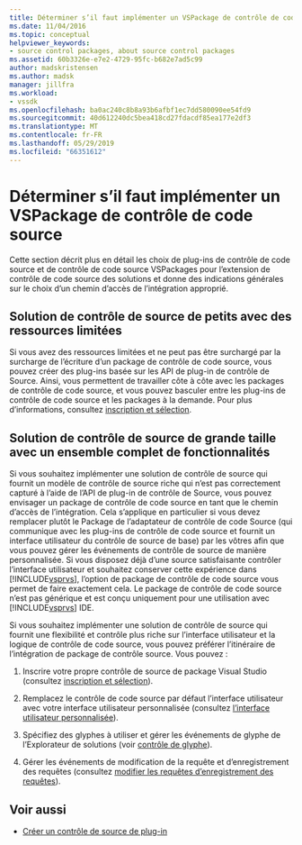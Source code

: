 ```yaml
---
title: Déterminer s’il faut implémenter un VSPackage de contrôle de code Source | Microsoft Docs
ms.date: 11/04/2016
ms.topic: conceptual
helpviewer_keywords:
- source control packages, about source control packages
ms.assetid: 60b3326e-e7e2-4729-95fc-b682e7ad5c99
author: madskristensen
ms.author: madsk
manager: jillfra
ms.workload:
- vssdk
ms.openlocfilehash: ba0ac240c8b8a93b6afbf1ec7dd580090ee54fd9
ms.sourcegitcommit: 40d612240dc5bea418cd27fdacdf85ea177e2df3
ms.translationtype: MT
ms.contentlocale: fr-FR
ms.lasthandoff: 05/29/2019
ms.locfileid: "66351612"
---
```

# <a name="determine-whether-to-implement-a-source-control-vspackage"></a>Déterminer s’il faut implémenter un VSPackage de contrôle de code source
Cette section décrit plus en détail les choix de plug-ins de contrôle de code source et de contrôle de code source VSPackages pour l’extension de contrôle de code source des solutions et donne des indications générales sur le choix d’un chemin d’accès de l’intégration approprié.

## <a name="small-source-control-solution-with-limited-resources"></a>Solution de contrôle de source de petits avec des ressources limitées
 Si vous avez des ressources limitées et ne peut pas être surchargé par la surcharge de l’écriture d’un package de contrôle de code source, vous pouvez créer des plug-ins basée sur les API de plug-in de contrôle de Source. Ainsi, vous permettent de travailler côte à côte avec les packages de contrôle de code source, et vous pouvez basculer entre les plug-ins de contrôle de code source et les packages à la demande. Pour plus d’informations, consultez [inscription et sélection](../../extensibility/internals/registration-and-selection-source-control-vspackage.md).

## <a name="large-source-control-solution-with-a-rich-feature-set"></a>Solution de contrôle de source de grande taille avec un ensemble complet de fonctionnalités
 Si vous souhaitez implémenter une solution de contrôle de source qui fournit un modèle de contrôle de source riche qui n’est pas correctement capturé à l’aide de l’API de plug-in de contrôle de Source, vous pouvez envisager un package de contrôle de code source en tant que le chemin d’accès de l’intégration. Cela s’applique en particulier si vous devez remplacer plutôt le Package de l’adaptateur de contrôle de code Source (qui communique avec les plug-ins de contrôle de code source et fournit un interface utilisateur du contrôle de source de base) par les vôtres afin que vous pouvez gérer les événements de contrôle de source de manière personnalisée. Si vous disposez déjà d’une source satisfaisante contrôler l’interface utilisateur et souhaitez conserver cette expérience dans [!INCLUDE[vsprvs](../../code-quality/includes/vsprvs_md.md)], l’option de package de contrôle de code source vous permet de faire exactement cela. Le package de contrôle de code source n’est pas générique et est conçu uniquement pour une utilisation avec [!INCLUDE[vsprvs](../../code-quality/includes/vsprvs_md.md)] IDE.

 Si vous souhaitez implémenter une solution de contrôle de source qui fournit une flexibilité et contrôle plus riche sur l’interface utilisateur et la logique de contrôle de code source, vous pouvez préférer l’itinéraire de l’intégration de package de contrôle source. Vous pouvez :

1. Inscrire votre propre contrôle de source de package Visual Studio (consultez [inscription et sélection](../../extensibility/internals/registration-and-selection-source-control-vspackage.md)).

2. Remplacez le contrôle de code source par défaut l’interface utilisateur avec votre interface utilisateur personnalisée (consultez [l’interface utilisateur personnalisée](../../extensibility/internals/custom-user-interface-source-control-vspackage.md)).

3. Spécifiez des glyphes à utiliser et gérer les événements de glyphe de l’Explorateur de solutions (voir [contrôle de glyphe](../../extensibility/internals/glyph-control-source-control-vspackage.md)).

4. Gérer les événements de modification de la requête et d’enregistrement des requêtes (consultez [modifier les requêtes d’enregistrement des requêtes](../../extensibility/internals/query-edit-query-save-source-control-vspackage.md)).

## <a name="see-also"></a>Voir aussi
- [Créer un contrôle de source de plug-in](../../extensibility/internals/creating-a-source-control-plug-in.md)